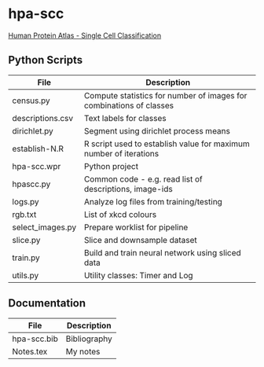 # hpa-scc
[Human Protein Atlas - Single Cell Classification](https://www.kaggle.com/c/hpa-single-cell-image-classification)

## Python Scripts

|File|Description|
|---------------------|-------------------------------------------------------------------------------------------------|
|census.py|Compute statistics for number of images for combinations of classes|
|descriptions.csv|Text labels for classes|
|dirichlet.py|Segment using dirichlet process means|
|establish-N.R|R script used to establish value for maximum number of iterations|
|hpa-scc.wpr|Python project|
|hpascc.py|Common code - e.g. read list of descriptions, image-ids|
|logs.py|Analyze log files from training/testing|
|rgb.txt|List of xkcd colours|
|select_images.py|Prepare worklist for pipeline|
|slice.py|Slice and downsample dataset|
|train.py|Build and train neural network using sliced data|
|utils.py|Utility classes: Timer and Log|



## Documentation

|File|Description|
|-----------------|-------------------------------------------------------------------------------------------------|
|hpa-scc.bib|Bibliography|
|Notes.tex|My notes|
